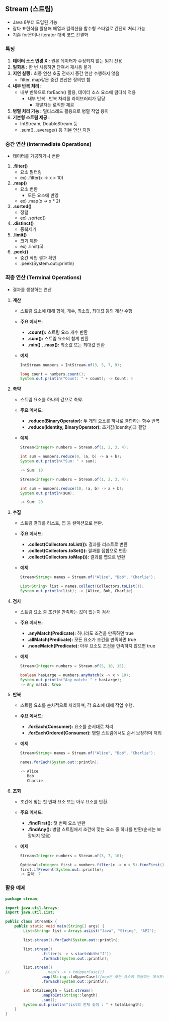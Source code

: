 ## Stream (스트림)

- Java 8부터 도입된 기능
- 람다 표현식을 활용해 배열과 컬렉션을 함수형 스타일로 간단히 처리 가능
- 기존 for문이나 iterator 대비 코드 간결화

### **특징**

1. **데이터 소스 변경 X :** 원본 데이터가 수정되지 않는 읽기 전용
2. **일회용 :** 한 번 사용하면 닫혀서 재사용 불가
3. **지연 실행 :** 최종 연산 호출 전까지 중간 연산 수행하지 않음
    - filter, map같은 중간 연산은 정의만 함
4. **내부 반복 처리 :** 
    - 내부 반복으로 forEach() 활용, 데이터 소스 요소에 람다식 적용
        - 내부 반복 : 반복 처리를 라이브러리가 담당
            - 개발자는 로직만 제공
5. **병렬 처리 가능 :** 멀티스레드 활용으로 병렬 작업 용이
6. **기본형 스트림 제공 :**
    - IntStream, DoubleStream 등
    - .sum(), .average() 등 기본 연산 지원

### **중간 연산 (Intermediate Operations)**

- 데이터를 가공하거나 변환
1. **.filter()**
    - 요소 필터링
    - ex) .filter(x -> x > 10)
2. **.map()**
    - 요소 변환
        - 모든 요소에 반영
    - ex) .map(x -> x * 2)
3. **.sorted()**
    - 정렬
    - ex) .sorted()
4. **.distinct()**
    - 중복제거
5. **.limit()**
    - 크기 제한
    - ex) .limit(5)
6. **.peek()**
    - 중간 작업 결과 확인
    - .peek(System.out::println)

### **최종 연산 (Terminal Operations)**

- 결과를 생성하는 연산
1. **계산**
    - 스트림 요소에 대해 합계, 개수, 최소값, 최대값 등의 계산 수행
    - **주요 메서드**:
        - **.count():** 스트림 요소 개수 반환
        - **.sum():** 스트림 요소의 합계 반환
        - **.min() , .max():** 최소값 또는 최대값 반환
    - **예제**
        
        ```java
        IntStream numbers = IntStream.of(3, 5, 7, 9);
        
        long count = numbers.count(); 
        System.out.println("Count: " + count); -> Count: 4
        ```
        
2. **축약**
    - 스트림 요소를 하나의 값으로 축약.
    - **주요 메서드**:
        - **.reduce(BinaryOperator<T>):** 두 개의 요소를 하나로 결합하는 함수 반복
        - **.reduce(identity, BinaryOperator<T>):** 초기값(identity)과 결합
    - **예제**
        
        ```java
        Stream<Integer> numbers = Stream.of(1, 2, 3, 4);
        
        int sum = numbers.reduce(0, (a, b) -> a + b);
        System.out.println("Sum: " + sum); 
        
        -> Sum: 10
        
        Stream<Integer> numbers = Stream.of(1, 2, 3, 4);
        
        int sum = numbers.reduce(10, (a, b) -> a + b);
        System.out.println(sum); 
        
        -> Sum: 20
        ```
        
3. **수집**
    - 스트림 결과를 리스트, 맵 등 컬렉션으로 변환.
    - **주요 메서드**:
        - **.collect(Collectors.toList()):** 결과를 리스트로 변환
        - **.collect(Collectors.toSet()):** 결과를 집합으로 변환
        - **.collect(Collectors.toMap()):** 결과를 맵으로 변환
    - **예제**
        
        ```java
        Stream<String> names = Stream.of("Alice", "Bob", "Charlie");
        
        List<String> list = names.collect(Collectors.toList());
        System.out.println(list); -> [Alice, Bob, Charlie]
        ```
        
4. **검사**
    - 스트림 요소 중 조건을 만족하는 값이 있는지 검사
    - **주요 메서드**:
        - **.anyMatch(Predicate):** 하나라도 조건을 만족하면 true
        - **.allMatch(Predicate):** 모든 요소가 조건을 만족하면 true
        - **.noneMatch(Predicate):** 아무 요소도 조건을 만족하지 않으면 true
    - **예제**
        
        ```java
        Stream<Integer> numbers = Stream.of(5, 10, 15);
        
        boolean hasLarge = numbers.anyMatch(x -> x > 10);
        System.out.println("Any match: " + hasLarge); 
        -> Any match: true
        ```
        
5. **반복**
    - 스트림 요소를 순차적으로 처리하며, 각 요소에 대해 작업 수행.
    - **주요 메서드**:
        - **.forEach(Consumer):** 요소를 순서대로 처리
        - **.forEachOrdered(Consumer):** 병렬 스트림에서도 순서 보장하며 처리
    - **예제**
        
        ```java
        Stream<String> names = Stream.of("Alice", "Bob", "Charlie");
        
        names.forEach(System.out::println);
        
        -> Alice
           Bob
           Charlie
        ```
        
6. **조회**
    - 조건에 맞는 첫 번째 요소 또는 아무 요소를 반환.
    - **주요 메서드**:
        - **.findFirst():** 첫 번째 요소 반환
        - **.findAny():** 병렬 스트림에서 조건에 맞는 요소 중 하나를 반환(순서는 보장되지 않음)
    - **예제**
        
        ```java
        Stream<Integer> numbers = Stream.of(3, 7, 10);
        
        Optional<Integer> first = numbers.filter(x -> x > 5).findFirst();
        first.ifPresent(System.out::println); 
        -> 출력: 7
        ```
        

### 활용 예제

```java
package stream;

import java.util.Arrays;
import java.util.List;

public class StreamEx {
    public static void main(String[] args) {
        List<String> list = Arrays.asList("Java", "String", "API");

        list.stream().forEach(System.out::println);

        list.stream()
                .filter(s -> s.startsWith("J"))
                .forEach(System.out::println);

        list.stream()
//                .map(s -> s.toUpperCase())
                .map(String::toUpperCase)//map은 모든 요소에 적용하는 메서드이기에 가능
                .forEach(System.out::println);

        int totalLength = list.stream()
                .mapToInt(String::length)
                .sum();
        System.out.println("list의 전체 길이 : " + totalLength);
    }
}

```